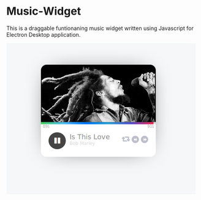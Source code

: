 # Music-Widget
This is a draggable funtionaning music widget written using Javascript for Electron Desktop application.

![Music Widget](https://github.com/MaxIndu/Music-Widget/blob/master/Music%20Widget)
